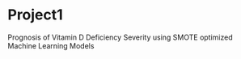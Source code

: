 # Project1
Prognosis of Vitamin D Deficiency Severity using SMOTE optimized Machine Learning  Models 
